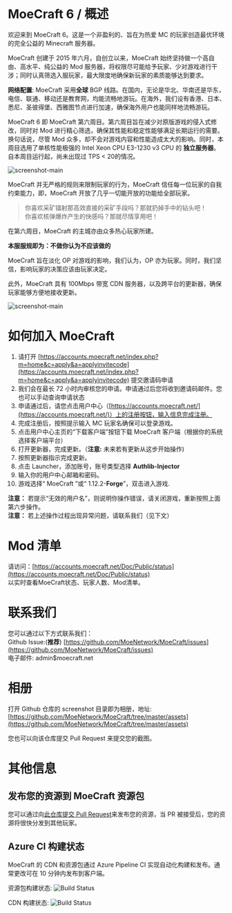 # MoeCraft 6 / 概述

欢迎来到 MoeCraft 6。这是一个非盈利的、旨在为热爱 MC 的玩家创造最优环境的完全公益的 Minecraft 服务器。

MoeCraft 创建于 2015 年六月，自创立以来，MoeCraft 始终坚持做一个高自由、高水平、纯公益的 Mod 服务器，将权限尽可能给予玩家、少对游戏进行干涉；同时认真筛选入服玩家，最大限度地确保新玩家的素质能够达到要求。

**网络配置**: MoeCraft 采用**全球** BGP 线路。在国内，无论是华北、华南还是华东，电信、联通、移动还是教育网，均能流畅地游玩。在海外，我们设有香港、日本、悉尼、圣彼得堡、西雅图节点进行加速，确保海外用户也能同样地流畅游玩。

MoeCraft 6 即 MoeCraft 第六周目。第六周目旨在减少对原版游戏的侵入式修改，同时对 Mod 进行精心筛选，确保其性能和稳定性能够满足长期运行的需要。换句话说，尽管 Mod 众多，却不会对游戏内容和性能造成太大的影响。同时，本周目选用了单核性能极强的 Intel Xeon CPU E3-1230 v3 CPU 的 **独立服务器**。自本周目运行起，尚未出现过 TPS < 20的情况。

![screenshot-main](https://cdn.kotori.net/screenshot/main6.png)     

MoeCraft 并无严格的规则来限制玩家的行为，MoeCraft 信任每一位玩家的自我约束能力，即，MoeCraft 开放了几乎一切能开放的功能给全部玩家。

> 你喜欢采矿镭射那高效直接的采矿手段吗？那就扔掉手中的钻头吧！     
你喜欢核弹爆炸产生的快感吗？那就尽情享用吧！

在第六周目，MoeCraft 的主城亦由众多热心玩家所建。

**本服服规即为：不做你认为不应该做的**

MoeCraft 旨在淡化 OP 对游戏的影响，我们认为，OP 亦为玩家。同时，我们坚信，影响玩家的决策应该由玩家决定。

此外，MoeCraft 具有 100Mbps 带宽 CDN 服务器，以及跨平台的更新器，确保玩家能够方便地接收更新。

![screenshot-main](https://cdn.kotori.net/screenshot/main6-2.png)     

# 如何加入 MoeCraft

1. 请打开 [https://accounts.moecraft.net/index.php?m=home&c=apply&a=applyinvitecode](https://accounts.moecraft.net/index.php?m=home&c=apply&a=applyinvitecode) 提交邀请码申请
2. 我们会在最长 72 小时内审核您的申请。申请通过后您将收到邀请码邮件。您也可以手动查询申请状态
3. 申请通过后，请您点击用户中心（[https://accounts.moecraft.net/](https://accounts.moecraft.net/)）上的注册按钮，输入信息完成注册。
4. 完成注册后，按照提示输入 MC 玩家名确保可以登录游戏。
5. 点击用户中心主页的“下载客户端”按钮下载 MoeCraft 客户端（根据你的系统选择客户端平台）
6. 打开更新器，完成更新。（**注意:** 未来若有更新从这步开始操作)
7. 按照更新器指示完成更新。
8. 点击 Launcher，添加账号，账号类型选择 **Authlib-Injector** 
9. 输入你的用户中心邮箱和密码。
10. 游戏选择“ MoeCraft ”或“ 1.12.2-**Forge**”，双击进入游戏.

**注意：** 若提示“无效的用户名”，则说明你操作错误，请关闭游戏，重新按照上面第六步操作。    
**注意：** 若上述操作过程出现异常问题，请联系我们（见下文）   

# Mod 清单
请访问：[https://accounts.moecraft.net/Doc/Public/status](https://accounts.moecraft.net/Doc/Public/status)     
以实时查看MoeCraft状态、玩家人数、Mod清单。

# 联系我们
您可以通过以下方式联系我们：   
Github Issue:(**推荐**) [https://github.com/MoeNetwork/MoeCraft/issues](https://github.com/MoeNetwork/MoeCraft/issues)      
电子邮件: admin$moecraft.net     

# 相册

打开 Github 仓库的 screenshot 目录即为相册，地址: [https://github.com/MoeNetwork/MoeCraft/tree/master/assets](https://github.com/MoeNetwork/MoeCraft/tree/master/assets)        

您也可以向该仓库提交 Pull Request 来提交您的截图。

# 其他信息
## 发布您的资源到 MoeCraft 资源包

您可以通过向[此仓库提交 Pull Request](https://github.com/MoeNetwork/MoeCraft-Resourcepack)来发布您的资源，当 PR 被接受后，您的资源将很快分发到其他玩家。

## Azure CI 构建状态
MoeCraft 的 CDN 和资源包通过 Azure Pipeline CI 实现自动化构建和发布。通常更改可在 10 分钟内发布到客户端。

资源包构建状态: ![Build Status](https://dev.azure.com/MoeCraft/ResourcePack/_apis/build/status/MoeNetwork.MoeCraft-Resourcepack?branchName=master)

CDN 构建状态: ![Build Status](https://dev.azure.com/MoeCraft/MoeCraft/_apis/build/status/MoeCraft?branchName=master)